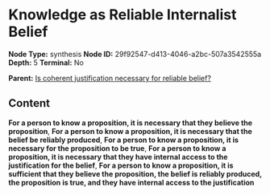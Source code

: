# Knowledge as Reliable Internalist Belief

**Node Type:** synthesis
**Node ID:** 29f92547-d413-4046-a2bc-507a3542555a
**Depth:** 5
**Terminal:** No

**Parent:** [Is coherent justification necessary for reliable belief?](is-coherent-justification-necessary-for-reliable-belief-antithesis-3eb260d0-a9d2-4b60-80fc-cc3d4ba629b9.md)

## Content

**For a person to know a proposition, it is necessary that they believe the proposition**, **For a person to know a proposition, it is necessary that the belief be reliably produced**, **For a person to know a proposition, it is necessary for the proposition to be true**, **For a person to know a proposition, it is necessary that they have internal access to the justification for the belief**, **For a person to know a proposition, it is sufficient that they believe the proposition, the belief is reliably produced, the proposition is true, and they have internal access to the justification**
